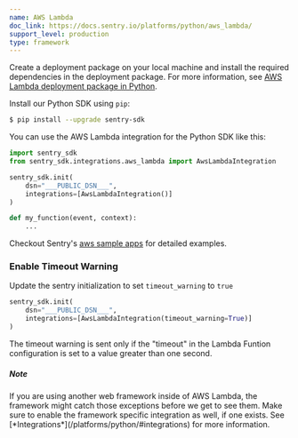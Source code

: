 ```yaml
---
name: AWS Lambda
doc_link: https://docs.sentry.io/platforms/python/aws_lambda/
support_level: production
type: framework
---
```


Create a deployment package on your local machine and install the required dependencies in the deployment package.
For more information, see [AWS Lambda deployment package in Python](https://docs.aws.amazon.com/lambda/latest/dg/python-package.html).

Install our Python SDK using `pip`:

```bash
$ pip install --upgrade sentry-sdk
```

You can use the AWS Lambda integration for the Python SDK like this:

```python
import sentry_sdk
from sentry_sdk.integrations.aws_lambda import AwsLambdaIntegration

sentry_sdk.init(
    dsn="___PUBLIC_DSN___",
    integrations=[AwsLambdaIntegration()]
)

def my_function(event, context):
    ...
```

Checkout Sentry's [aws sample apps](https://github.com/getsentry/examples/tree/master/aws-lambda/python) for detailed examples.

### Enable Timeout Warning

Update the sentry initialization to set `timeout_warning` to `true`

```python
sentry_sdk.init(
    dsn="___PUBLIC_DSN___",
    integrations=[AwsLambdaIntegration(timeout_warning=True)]
)
```

The timeout warning is sent only if the "timeout" in the Lambda Funtion configuration is set to a value greater than one second.

<div class="alert alert-info" role="alert"><h5 class="no_toc">Note</h5><div class="alert-body content-flush-bottom">If you are using another web framework inside of AWS Lambda, the framework might catch those exceptions before we get to see them. Make sure to enable the framework specific integration as well, if one exists. See [*Integrations*](/platforms/python/#integrations) for more information.</div>
</div>
